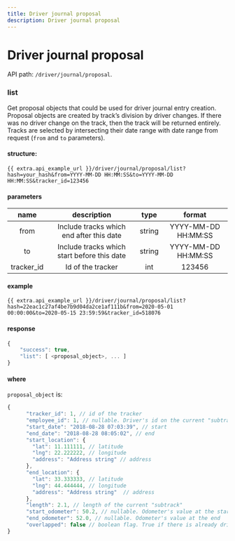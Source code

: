```yaml
---
title: Driver journal proposal
description: Driver journal proposal
---
```


# Driver journal proposal

API path: `/driver/journal/proposal`.

### list
Get proposal objects that could be used for driver journal entry creation. 
Proposal objects are created by track’s division by driver changes. 
If there was no driver change on the track, then the track will be returned entirely. 
Tracks are selected by intersecting their date range with date range from request (`from` and `to` parameters).

#### structure:

    {{ extra.api_example_url }}/driver/journal/proposal/list?hash=your_hash&from=YYYY-MM-DD HH:MM:SS&to=YYYY-MM-DD HH:MM:SS&tracker_id=123456

#### parameters

| name | description | type| format|
| :------: | :------: | :-----:| :------:|
| from | Include tracks which end after this date | string| YYYY-MM-DD HH:MM:SS |
| to | Include tracks which start before this date | string | YYYY-MM-DD HH:MM:SS |
| tracker_id | Id of the tracker | int | 123456 |

#### example

    {{ extra.api_example_url }}/driver/journal/proposal/list?hash=22eac1c27af4be7b9d04da2ce1af111b&from=2020-05-01 00:00:00&to=2020-05-15 23:59:59&tracker_id=518076

#### response

```js
{
    "success": true,
    "list": [ <proposal_object>, ... ]
}
```

#### where

`proposal_object` is:

```js
{
      "tracker_id": 1, // id of the tracker
      "employee_id": 1, // nullable. Driver's id on the current "subtrack"
      "start_date": "2018-08-28 07:03:39", // start 
      "end_date": "2018-08-28 08:05:02", // end
      "start_location": {
        "lat": 11.111111, // latitude
        "lng": 22.222222, // longitude
        "address": "Address string" // address
      },
      "end_location": {
        "lat": 33.333333, // latitude
        "lng": 44.444444, // longitude
        "address": "Address string"  // address
      },
      "length": 2.1, // length of the current "subtrack"
      "start_odometer": 50.2, // nullable. Odometer's value at the start
      "end_odometer": 52.0, // nullable. Odometer's value at the end
      "overlapped": false // boolean flag. True if there is already driver journal entry with date range which is intersecting this proposal object's date range
}
```